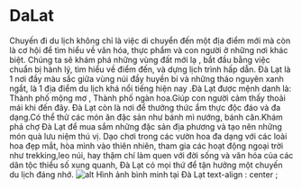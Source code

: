 # DaLat
Chuyến đi du lịch không chỉ là việc di chuyển đến một địa điểm mới mà còn là cơ hội để tìm hiểu về văn hóa, thực phẩm và con người ở những nơi khác biệt.
Chúng ta sẽ khám phá những vùng đất mới lạ , bắt đầu bằng việc chuẩn bị hành lý, tìm hiểu về điểm đến, và dựng lịch trình hấp dẫn. 
Đà Lạt là 1 nơi đầy màu sắc giữa vùng núi đầy huyền bí và những thảo nguyên xanh ngắt, là 1 địa điểm du lịch khá nổi tiếng hiện nay .Đà Lạt được mệnh danh là: Thành phố mộng mơ , Thành phố ngàn hoa.Giúp con người cảm thấy thoải mái khi đến đây.
Đà Lạt còn là nơi để thưởng thức ẩm thực độc đáo và đa dạng.Có thể thử các món ăn đặc sản như bánh mì nướng, bánh căn.Khám phá chợ Đà Lạt để mua sắm những đặc sản địa phương và tạo nên những món quà lưu niệm thú vị.
Dạo chơi trong các vườn hoa đa dạng với các loài hoa đẹp mắt, hòa mình vào thiên nhiên, tham gia các hoạt động ngoại trời như trekking,leo núi, hay thậm chí làm quen với đời sống và văn hóa của các dân tộc thiểu số xung quanh, Đà Lạt có mọi thứ để  tận hưởng một chuyến du lịch đáng nhớ.
![alt](https://nhatrang-tourist.com/image/catalog/untitled%20folder%201/%C4%90%C3%A0%20L%E1%BA%A1t/thung%20lung%205.jpg)
Hình ảnh bình minh tại Đà Lạt text-align     : center ; 
